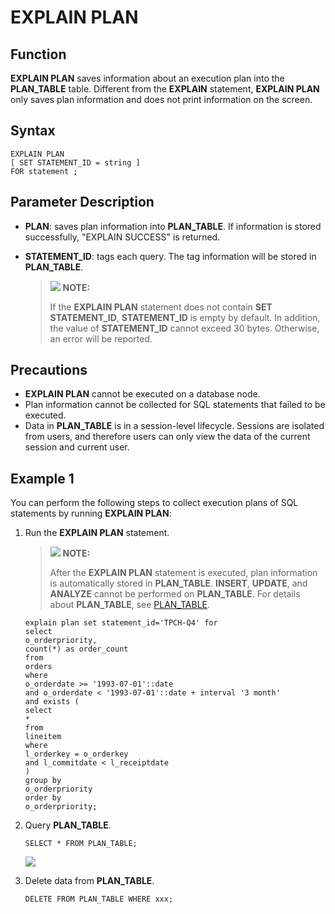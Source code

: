 # EXPLAIN PLAN<a name="EN-US_TOPIC_0289900301"></a>

## Function<a name="en-us_topic_0283136849_en-us_topic_0237122164_section0601642305"></a>

**EXPLAIN PLAN**  saves information about an execution plan into the  **PLAN\_TABLE**  table. Different from the  **EXPLAIN**  statement,  **EXPLAIN PLAN**  only saves plan information and does not print information on the screen.

## Syntax<a name="en-us_topic_0283136849_en-us_topic_0237122164_en-us_topic_0165816825_section1531318315427"></a>

```
EXPLAIN PLAN
[ SET STATEMENT_ID = string ]
FOR statement ;
```

## Parameter Description<a name="en-us_topic_0283136849_en-us_topic_0237122164_en-us_topic_0165816825_section12263165913464"></a>

-   **PLAN**: saves plan information into  **PLAN\_TABLE**. If information is stored successfully, "EXPLAIN SUCCESS" is returned.
-   **STATEMENT\_ID**: tags each query. The tag information will be stored in  **PLAN\_TABLE**.

    >![](public_sys-resources/icon-note.gif) **NOTE:** 
    >
    >If the  **EXPLAIN PLAN**  statement does not contain  **SET STATEMENT\_ID**,  **STATEMENT\_ID**  is empty by default. In addition, the value of  **STATEMENT\_ID**  cannot exceed 30 bytes. Otherwise, an error will be reported.


## Precautions<a name="en-us_topic_0283136849_en-us_topic_0237122164_en-us_topic_0165816825_section74641935135611"></a>

-   **EXPLAIN PLAN**  cannot be executed on a database node.
-   Plan information cannot be collected for SQL statements that failed to be executed.
-   Data in  **PLAN\_TABLE**  is in a session-level lifecycle. Sessions are isolated from users, and therefore users can only view the data of the current session and current user.

## Example 1<a name="en-us_topic_0283136849_en-us_topic_0237122164_en-us_topic_0165816825_section1128872085512"></a>

You can perform the following steps to collect execution plans of SQL statements by running  **EXPLAIN PLAN**:

1.  Run the  **EXPLAIN PLAN**  statement.

    >![](public_sys-resources/icon-note.gif) **NOTE:** 
    >
    >After the  **EXPLAIN PLAN**  statement is executed, plan information is automatically stored in  **PLAN\_TABLE**.  **INSERT**,  **UPDATE**, and  **ANALYZE**  cannot be performed on  **PLAN\_TABLE**.
    >For details about  **PLAN\_TABLE**, see  [PLAN\_TABLE](../DataBaseReference/plan_table.md).

    ```
    explain plan set statement_id='TPCH-Q4' for
    select
    o_orderpriority,
    count(*) as order_count
    from
    orders
    where
    o_orderdate >= '1993-07-01'::date
    and o_orderdate < '1993-07-01'::date + interval '3 month'
    and exists (
    select
    *
    from
    lineitem
    where
    l_orderkey = o_orderkey
    and l_commitdate < l_receiptdate
    )
    group by
    o_orderpriority
    order by
    o_orderpriority;
    ```

2.  Query  **PLAN\_TABLE**.

    ```
    SELECT * FROM PLAN_TABLE;
    ```

    ![](figures/文档.png)

3.  Delete data from  **PLAN\_TABLE**.

    ```
    DELETE FROM PLAN_TABLE WHERE xxx;
    ```


